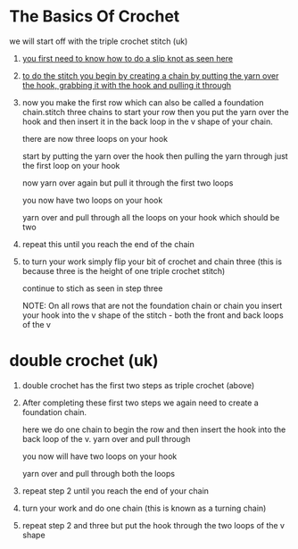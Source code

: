 # The Basics Of Crochet

we will start off with the triple crochet stitch (uk)

1. [you first need to know how to do a slip knot as seen here](https://youtube.com/shorts/h8mKYvh3C9w?feature=share3)

2. [to do the stitch you begin by creating a chain by putting the yarn over the hook, grabbing it with the hook and pulling it through](https://youtube.com/shorts/uqB9UyvdgoA?feature=share3)

3. now you make the first row which can also be called a foundation chain.stitch three chains to start your row then you put the yarn over the hook and then insert it in the back loop in the v shape of your chain. 

   there are now three loops on your hook

   start by putting the yarn over the hook then pulling the yarn through just the first loop on your hook

   now yarn over again but pull it through the first two loops

   you now have two loops on your hook

   yarn over and pull through all the loops on your hook which should be two 

4. repeat this until you reach the end of the chain 

5. to turn your work simply flip your bit of crochet and chain three (this is because three is the height of one triple crochet stitch)

   continue to stich as seen in step three

   NOTE: On all rows that are not the foundation chain or chain you insert your hook into the v shape of the stitch - both the front and back loops of the v 

# double crochet (uk)

1. double crochet has the first two steps as triple crochet (above)

2. After completing these first two steps we again need to create a foundation chain.

   here we do one chain to begin the row and then insert the hook into the back loop of the v. yarn over and pull through

   you now will have two loops on your hook

   yarn over and pull through both the loops

3. repeat step 2 until you reach the end of your chain

4. turn your work and do one chain (this is known as a turning chain)

5. repeat step 2 and three but put the hook through the two loops of the v shape